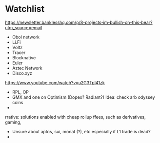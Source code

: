 # Watchlist

https://newsletter.banklesshq.com/p/8-projects-im-bullish-on-this-bear?utm_source=email

- Obol network
- Li.Fi
- Voltz
- Tracer
- Blocknative
- Euler
- Aztec Network
- Disco.xyz

https://www.youtube.com/watch?v=u2G3TpI41zk

- RPL, OP
- GMX and one on Optimism (Dopex? Radiant?) Idea: check arb odyssey coins
- 
rrative: solutions enabled with cheap rollup ffees, such as derivatives, gaming, 
- Unsure about aptos, sui, monat (?), etc especially if L1 trade is dead?
-


